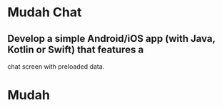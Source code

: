 # Mudah Chat 

## Develop a simple Android/iOS app (with Java, Kotlin or Swift) that features a
chat screen with preloaded data.
# Mudah
